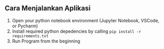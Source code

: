## Cara Menjalankan Aplikasi

1. Open your python notebook environment (Jupyter Notebook, VSCode, or Pycharm)
2. Install required python depedencies by calling `pip install -r requirements.txt`
3. Run Program from the beginning